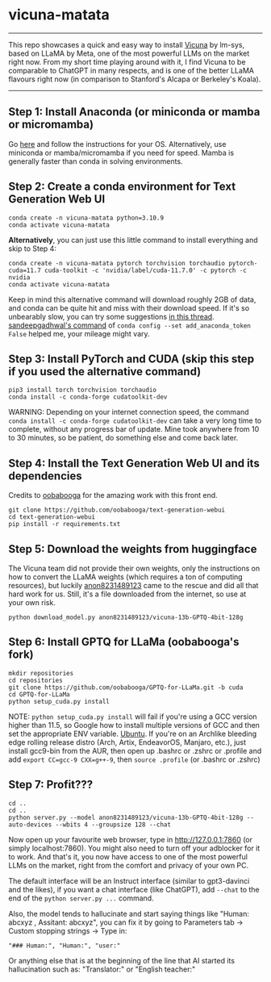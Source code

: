 # vicuna-matata

---

This repo showcases a quick and easy way to install [Vicuna](https://github.com/lm-sys/FastChat) by lm-sys, based on LLaMA by Meta, one of the most powerful LLMs on the market right now. From my short time playing around with it, I find Vicuna to be comparable to ChatGPT in many respects, and is one of the better LLaMA flavours right now (in comparison to Stanford's Alcapa or Berkeley's Koala).

---

## Step 1: Install Anaconda (or miniconda or mamba or micromamba)
Go [here](https://anaconda.org/anaconda/conda) and follow the instructions for your OS. Alternatively, use miniconda or mamba/micromamba if you need for speed. Mamba is generally faster than conda in solving environments. 

## Step 2: Create a conda environment for Text Generation Web UI

```
conda create -n vicuna-matata python=3.10.9
conda activate vicuna-matata 
```

**Alternatively**, you can just use this little command to install everything and skip to Step 4:
```
conda create -n vicuna-matata pytorch torchvision torchaudio pytorch-cuda=11.7 cuda-toolkit -c 'nvidia/label/cuda-11.7.0' -c pytorch -c nvidia
conda activate vicuna-matata
```

Keep in mind this alternative command will download roughly 2GB of data, and conda can be quite hit and miss with their download speed. If it's so unbearably slow, you can try some suggestions [in this thread](https://github.com/pytorch/pytorch/issues/17023).  [sandeepgadhwal's command](https://github.com/pytorch/pytorch/issues/17023#issuecomment-1214770710) of `conda config --set add_anaconda_token False` helped me, your mileage might vary.

## Step 3: Install PyTorch and CUDA (skip this step if you used the alternative command)

```
pip3 install torch torchvision torchaudio
conda install -c conda-forge cudatoolkit-dev 
```

WARNING: Depending on your internet connection speed, the command `conda install -c conda-forge cudatoolkit-dev` can take a very long time to complete, without any progress bar of update. Mine took anywhere from 10 to 30 minutes, so be patient, do something else and come back later. 

## Step 4: Install the Text Generation Web UI and its dependencies

Credits to [oobabooga](https://github.com/oobabooga/text-generation-webui) for the amazing work with this front end. 

```
git clone https://github.com/oobabooga/text-generation-webui
cd text-generation-webui
pip install -r requirements.txt 
```

## Step 5: Download the weights from huggingface

The Vicuna team did not provide their own weights, only the instructions on how to convert the LLaMA weights (which requires a ton of computing resources), but luckily [anon8231489123](https://huggingface.co/anon8231489123/vicuna-13b-GPTQ-4bit-128g) came to the rescue and did all that hard work for us. Still, it's a file downloaded from the internet, so use at your own risk.  

```
python download_model.py anon8231489123/vicuna-13b-GPTQ-4bit-128g
```

## Step 6: Install GPTQ for LLaMa (oobabooga's fork)


```
mkdir repositories
cd repositories
git clone https://github.com/oobabooga/GPTQ-for-LLaMa.git -b cuda
cd GPTQ-for-LLaMa
python setup_cuda.py install
```

NOTE: `python setup_cuda.py install` will fail if you're using a GCC version higher than 11.5, so Google how to install multiple versions of GCC and then set the appropriate ENV variable. [Ubuntu](ttps://www.fosslinux.com/39386/how-to-install-multiple-versions-of-gcc-and-g-on-ubuntu-20-04.htm). If you're on an Archlike bleeding edge rolling release distro (Arch, Artix, EndeavorOS, Manjaro, etc.), just install gcc9-bin from the AUR, then open up .bashrc or .zshrc or .profile and add `export CC=gcc-9 CXX=g++-9`, then `source .profile` (or .bashrc or .zshrc) 

## Step 7: Profit???

```
cd ..
cd ..
python server.py --model anon8231489123/vicuna-13b-GPTQ-4bit-128g --auto-devices --wbits 4 --groupsize 128 --chat
```

Now open up your favourite web browser, type in http://127.0.0.1:7860 (or simply localhost:7860). You might also need to turn off your adblocker for it to work. And that's it, you now have access to one of the most powerful LLMs on the market, right from the comfort and privacy of your own PC.  

The default interface will be an Instruct interface (similar to gpt3-davinci and the likes), if you want a chat interface (like ChatGPT), add `--chat` to the end of the `python server.py ...` command. 

Also, the model tends to hallucinate and start saying things like "Human: abcxyz , Assitant: abcxyz", you can fix it by going to Parameters tab -> Custom stopping strings -> Type in:

```
"### Human:", "Human:", "user:"
```

Or anything else that is at the beginning of the line that AI started its hallucination such as: "Translator:" or "English teacher:"
